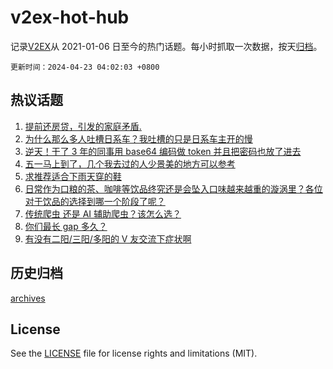 # v2ex-hot-hub

 记录[V2EX](https://www.v2ex.com/)从 2021-01-06 日至今的热门话题。每小时抓取一次数据，按天[归档](archives)。

`更新时间：2024-04-23 04:02:03 +0800`

## 热议话题

1. [提前还房贷，引发的家庭矛盾.](https://www.v2ex.com/t/1034545)
1. [为什么那么多人吐槽日系车？我吐槽的只是日系车主开的慢](https://www.v2ex.com/t/1034465)
1. [逆天！干了 3 年的同事用 base64 编码做 token 并且把密码也放了进去](https://www.v2ex.com/t/1034660)
1. [五一马上到了，几个我去过的人少景美的地方可以参考](https://www.v2ex.com/t/1034493)
1. [求推荐适合下雨天穿的鞋](https://www.v2ex.com/t/1034478)
1. [日常作为口粮的茶、咖啡等饮品终究还是会坠入口味越来越重的漩涡里？各位对于饮品的选择到哪一个阶段了呢？](https://www.v2ex.com/t/1034483)
1. [传统爬虫 还是 AI 辅助爬虫？该怎么选？](https://www.v2ex.com/t/1034501)
1. [你们最长 gap 多久？](https://www.v2ex.com/t/1034672)
1. [有没有二阳/三阳/多阳的 V 友交流下症状啊](https://www.v2ex.com/t/1034481)

## 历史归档

[archives](archives)

## License

See the [LICENSE](LICENSE) file for license rights and limitations (MIT).
